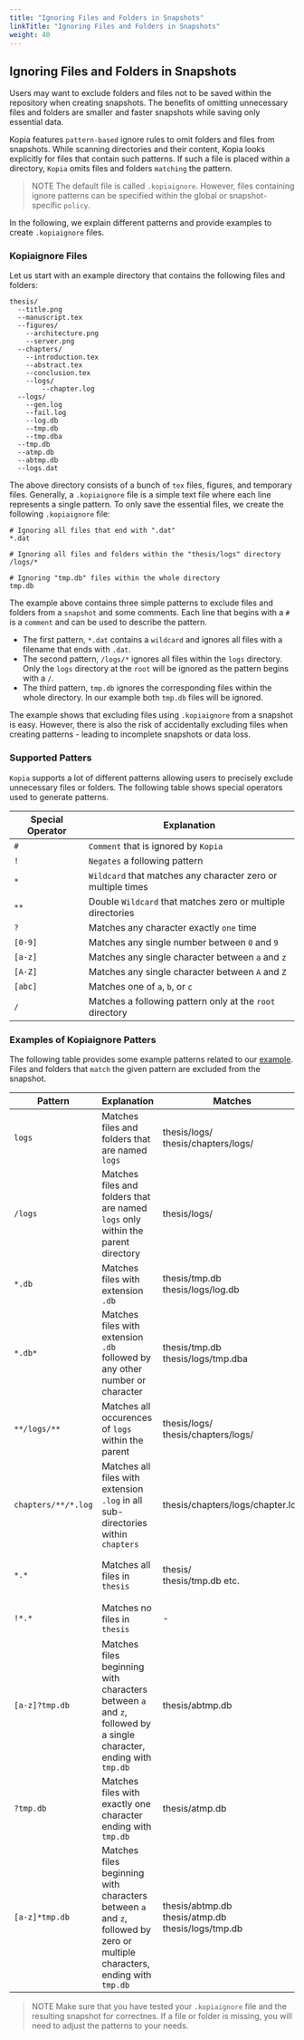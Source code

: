 ```yaml
---
title: "Ignoring Files and Folders in Snapshots"
linkTitle: "Ignoring Files and Folders in Snapshots"
weight: 40
---
```


## Ignoring Files and Folders in Snapshots

Users may want to exclude folders and files not to be saved within the repository when creating snapshots. The benefits of omitting unnecessary files and folders are smaller and faster snapshots while saving only essential data. 

Kopia features `pattern-based` ignore rules to omit folders and files from snapshots. While scanning directories and their content, Kopia looks explicitly for files that contain such patterns. 
If such a file is placed within a directory, `Kopia` omits files and folders `matching` the pattern.

>NOTE The default file is called `.kopiaignore`. However, files containing ignore patterns can be specified within the global or snapshot-specific `policy`.   

In the following, we explain different patterns and provide examples to create `.kopiaignore` files.

### Kopiaignore Files

Let us start with an example directory that contains the following files and folders:

```shell
thesis/
  --title.png
  --manuscript.tex
  --figures/
	--architecture.png
	--server.png
  --chapters/
	--introduction.tex
	--abstract.tex
	--conclusion.tex
	--logs/
	    --chapter.log
  --logs/
	--gen.log
	--fail.log
	--log.db
	--tmp.db
	--tmp.dba
  --tmp.db
  --atmp.db
  --abtmp.db
  --logs.dat
```

The above directory consists of a bunch of `tex` files, figures, and temporary files. Generally, a `.kopiaignore` file is a simple text file where each line represents a single pattern. To only save the essential files, we create the following `.kopiaignore` file:

```shell
# Ignoring all files that end with ".dat"
*.dat

# Ignoring all files and folders within the "thesis/logs" directory
/logs/*

# Ignoring "tmp.db" files within the whole directory
tmp.db
```

The example above contains three simple patterns to exclude files and folders from a `snapshot` and some comments. 
Each line that begins with a `#` is a `comment` and can be used to describe the pattern. 

* The first pattern, `*.dat` contains a `wildcard` and ignores all files with a filename that ends with `.dat`. 
* The second pattern, `/logs/*` ignores all files within the `logs` directory. Only the `logs` directory at the `root` will be ignored as the pattern begins with a `/`.
* The third pattern, `tmp.db` ignores the corresponding files within the whole directory. In our example both `tmp.db` files will be ignored. 

The example shows that excluding files using `.kopiaignore` from a snapshot is easy. However, there is also the risk of accidentally excluding files when creating patterns - leading to incomplete snapshots or data loss. 
 
### Supported Patters

`Kopia` supports a lot of different patterns allowing users to precisely exclude unnecessary files or folders. The following table shows special operators used to generate patterns.

| **Special Operator**	| **Explanation**												|
|-----------------------|---------------------------------------------------------------|
| `#`					| `Comment` that is ignored by `Kopia`							|
| `!`					| `Negates` a following pattern									|
| `*`					| `Wildcard` that matches any character zero or multiple times	|
| `**`					| Double `Wildcard` that matches zero or multiple directories	|
| `?`					| Matches any character exactly `one` time						|
| `[0-9]`				| Matches any single number between `0` and `9`					|
| `[a-z]`				| Matches any single character between `a` and `z`				|
| `[A-Z]`				| Matches any single character between `A` and `Z`				|
| `[abc]`				| Matches one of `a`, `b`, or `c`								|
| `/`					| Matches a following pattern only at the `root` directory		|

### Examples of Kopiaignore Patters 

The following table provides some example patterns related to our [example](#kopiaignore-files). Files and folders that `match` the given pattern are excluded from the snapshot.

| **Pattern**			| **Explanation**																												| **Matches**													|**Ignores**							|
|-----------------------|-------------------------------------------------------------------------------------------------------------------------------|---------------------------------------------------------------|---------------------------------------|
| `logs`				| Matches files and folders that are named `logs`																				| thesis/logs/ </br> thesis/chapters/logs/						| 2 directories, 6 files				|
| `/logs`				| Matches files and folders that are named `logs` only within the parent directory												| thesis/logs/													| 1 directory, 5 files					|   
| `*.db`				| Matches files with extension `.db`																							| thesis/tmp.db </br> thesis/logs/log.db						| 0 directories, 2 files				|
| `*.db*`				| Matches files with extension `.db` followed by any other number or character													| thesis/tmp.db </br> thesis/logs/tmp.dba						| 0 directories, 6 files				|
| `**/logs/**`			| Matches all occurences of `logs` within the parent  																			| thesis/logs/ </br> thesis/chapters/logs/						| 2 directories, 6 files				|										|      
| `chapters/**/*.log`	| Matches all files with extension `.log` in all sub-directories within `chapters` 												| thesis/chapters/logs/chapter.log								| 0 directores, 1 file					|      
| `*.*`					| Matches all files in `thesis`																									| thesis/ </br> thesis/tmp.db etc.								| 5 directories, 17 files (all)			|
| `!*.*`				| Matches no files in `thesis`																									| -																| 0 directories, 0 files				|
| `[a-z]?tmp.db`		| Matches files beginning with characters between `a` and `z`, followed by a single character, ending with `tmp.db`				| thesis/abtmp.db												| 0 directories, 1 file					|
| `?tmp.db`				| Matches files with exactly one character ending with `tmp.db`																	| thesis/atmp.db												| 0 directories, 1 file					|
| `[a-z]*tmp.db`		| Matches files beginning with characters between `a` and `z`, followed by zero or multiple characters, ending with `tmp.db`	| thesis/abtmp.db </br> thesis/atmp.db </br> thesis/logs/tmp.db	| 0 directories, 3 files				|

>NOTE Make sure that you have tested your `.kopiaignore` file and the resulting snapshot for correctnes. If a file or folder is missing, you will need to adjust the patterns to your needs.